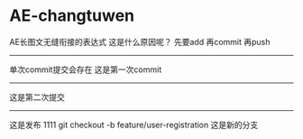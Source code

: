 # AE-changtuwen
AE长图文无缝衔接的表达式
这是什么原因呢？
先要add
再commit
再push
***
单次commit提交会存在
这是第一次commit
***
这是第二次提交
***
这是发布
1111
git checkout -b feature/user-registration
这是新的分支